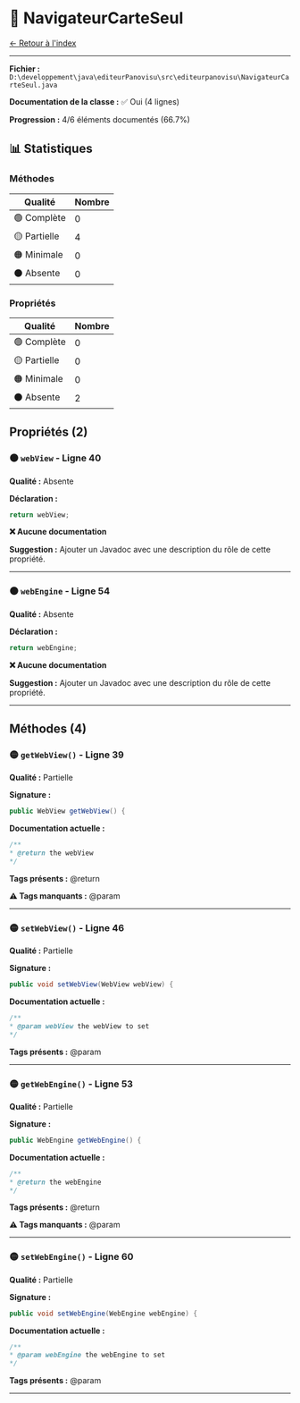 # 🔶 NavigateurCarteSeul

[← Retour à l'index](../ETAT_DOCUMENTATION.md)

---

**Fichier :** `D:\developpement\java\editeurPanovisu\src\editeurpanovisu\NavigateurCarteSeul.java`

**Documentation de la classe :** ✅ Oui (4 lignes)

**Progression :** 4/6 éléments documentés (66.7%)

## 📊 Statistiques

### Méthodes

| Qualité | Nombre |
|---------|--------|
| 🟢 Complète | 0 |
| 🟡 Partielle | 4 |
| 🟠 Minimale | 0 |
| ⚫ Absente | 0 |

### Propriétés

| Qualité | Nombre |
|---------|--------|
| 🟢 Complète | 0 |
| 🟡 Partielle | 0 |
| 🟠 Minimale | 0 |
| ⚫ Absente | 2 |

## Propriétés (2)

### ⚫ `webView` - Ligne 40

**Qualité :** Absente

**Déclaration :**
```java
return webView;
```

**❌ Aucune documentation**

**Suggestion :** Ajouter un Javadoc avec une description du rôle de cette propriété.

---

### ⚫ `webEngine` - Ligne 54

**Qualité :** Absente

**Déclaration :**
```java
return webEngine;
```

**❌ Aucune documentation**

**Suggestion :** Ajouter un Javadoc avec une description du rôle de cette propriété.

---

## Méthodes (4)

### 🟡 `getWebView()` - Ligne 39

**Qualité :** Partielle

**Signature :**
```java
public WebView getWebView() {
```

**Documentation actuelle :**
```java
/**
* @return the webView
*/
```

**Tags présents :** @return

**⚠️ Tags manquants :** @param

---

### 🟡 `setWebView()` - Ligne 46

**Qualité :** Partielle

**Signature :**
```java
public void setWebView(WebView webView) {
```

**Documentation actuelle :**
```java
/**
* @param webView the webView to set
*/
```

**Tags présents :** @param

---

### 🟡 `getWebEngine()` - Ligne 53

**Qualité :** Partielle

**Signature :**
```java
public WebEngine getWebEngine() {
```

**Documentation actuelle :**
```java
/**
* @return the webEngine
*/
```

**Tags présents :** @return

**⚠️ Tags manquants :** @param

---

### 🟡 `setWebEngine()` - Ligne 60

**Qualité :** Partielle

**Signature :**
```java
public void setWebEngine(WebEngine webEngine) {
```

**Documentation actuelle :**
```java
/**
* @param webEngine the webEngine to set
*/
```

**Tags présents :** @param

---

